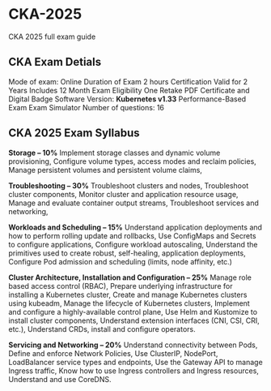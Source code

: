 # CKA-2025
CKA 2025 full exam guide

## CKA Exam Detials
Mode of exam: Online
Duration of Exam 2 hours
Certification Valid for 2 Years
Includes 12 Month Exam Eligibility
One Retake
PDF Certificate and Digital Badge
Software Version: **Kubernetes v1.33**
Performance-Based Exam
Exam Simulator
Number of questions: 16

## CKA 2025 Exam Syllabus

**Storage – 10%**
Implement storage classes and dynamic volume provisioning, 
Configure volume types, access modes and reclaim policies, 
Manage persistent volumes and persistent volume claims, 

**Troubleshooting – 30%**
Troubleshoot clusters and nodes, 
Troubleshoot cluster components, 
Monitor cluster and application resource usage, 
Manage and evaluate container output streams, 
Troubleshoot services and networking, 

**Workloads and Scheduling – 15%**
Understand application deployments and how to perform rolling update and rollbacks, 
Use ConfigMaps and Secrets to configure applications, 
Configure workload autoscaling, 
Understand the primitives used to create robust, self-healing, application deployments, 
Configure Pod admission and scheduling (limits, node affinity, etc.)

**Cluster Architecture, Installation and Configuration – 25%**
Manage role based access control (RBAC), 
Prepare underlying infrastructure for installing a Kubernetes cluster, 
Create and manage Kubernetes clusters using kubeadm, 
Manage the lifecycle of Kubernetes clusters, 
Implement and configure a highly-available control plane, 
Use Helm and Kustomize to install cluster components, 
Understand extension interfaces (CNI, CSI, CRI, etc.), 
Understand CRDs, install and configure operators.

**Servicing and Networking – 20%**
Understand connectivity between Pods, 
Define and enforce Network Policies, 
Use ClusterIP, NodePort, LoadBalancer service types and endpoints, 
Use the Gateway API to manage Ingress traffic, 
Know how to use Ingress controllers and Ingress resources, 
Understand and use CoreDNS.
